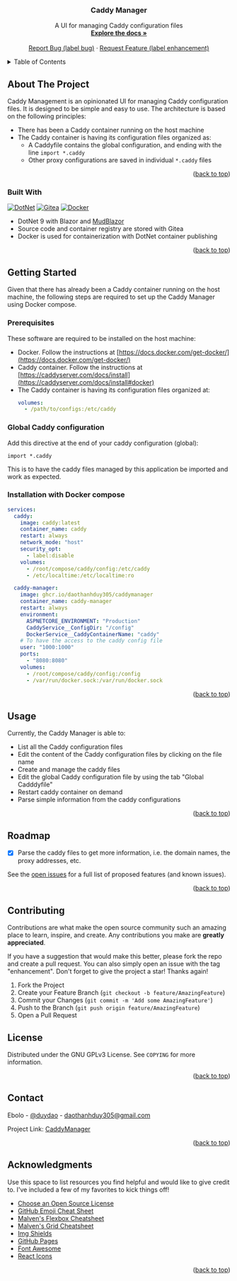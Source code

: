 <!-- Improved compatibility of back to top link: See: https://github.com/othneildrew/Best-README-Template/pull/73 -->
<a id="readme-top"></a>
<!--
*** Thanks for checking out the Best-README-Template. If you have a suggestion
*** that would make this better, please fork the repo and create a pull request
*** or simply open an issue with the tag "enhancement".
*** Don't forget to give the project a star!
*** Thanks again! Now go create something AMAZING! :D
-->



<!-- PROJECT SHIELDS -->
<!--
*** I'm using markdown "reference style" links for readability.
*** Reference links are enclosed in brackets [ ] instead of parentheses ( ).
*** See the bottom of this document for the declaration of the reference variables
*** for contributors-url, forks-url, etc. This is an optional, concise syntax you may use.
*** https://www.markdownguide.org/basic-syntax/#reference-style-links
-->



<!-- PROJECT LOGO -->
<br />
<div align="center">

[//]: # (  <a href="https://github.com/othneildrew/Best-README-Template">)

[//]: # (    <img src="images/logo.png" alt="Logo" width="80" height="80">)

[//]: # (  </a>)

<h3 align="center">Caddy Manager</h3>

  <p align="center">
    A UI for managing Caddy configuration files
    <br />
    <a href="https://github.com/daothanhduy305/CaddyManager/blob/main/README.md"><strong>Explore the docs »</strong></a>
    <br />
    <br />
    <a href="https://github.com/daothanhduy305/CaddyManager/issues/new">Report Bug (label bug)</a>
    &middot;
    <a href="https://github.com/daothanhduy305/CaddyManager/issues/new">Request Feature (label enhancement)</a>

[//]: # (    <a href="https://github.com/othneildrew/Best-README-Template">View Demo</a>)

[//]: # (    &middot;)

  </p>
</div>



<!-- TABLE OF CONTENTS -->
<details>
  <summary>Table of Contents</summary>
  <ol>
    <li>
      <a href="#about-the-project">About The Project</a>
      <ul>
        <li><a href="#built-with">Built With</a></li>
      </ul>
    </li>
    <li>
      <a href="#getting-started">Getting Started</a>
      <ul>
        <li><a href="#prerequisites">Prerequisites</a></li>
        <li><a href="#installation">Installation</a></li>
      </ul>
    </li>
    <li><a href="#usage">Usage</a></li>
    <li><a href="#roadmap">Roadmap</a></li>
    <li><a href="#contributing">Contributing</a></li>
    <li><a href="#license">License</a></li>
    <li><a href="#contact">Contact</a></li>
    <li><a href="#acknowledgments">Acknowledgments</a></li>
  </ol>
</details>



<!-- ABOUT THE PROJECT -->
## About The Project

[//]: # ([![Product Name Screen Shot][product-screenshot]]&#40;https://example.com&#41;)

Caddy Management is an opinionated UI for managing Caddy configuration files. It is designed to be simple and easy to use. The architecture is based on the following principles:
- There has been a Caddy container running on the host machine
- The Caddy container is having its configuration files organized as:
  - A Caddyfile contains the global configuration, and ending with the line `import *.caddy` 
  - Other proxy configurations are saved in individual `*.caddy` files

<p align="right">(<a href="#readme-top">back to top</a>)</p>



### Built With

[![DotNet][DotNet]][DotNet-url]
[![Gitea][Gitea]][Gitea-url]
[![Docker][Docker]][Docker-url]

* DotNet 9 with Blazor and [MudBlazor](https://mudblazor.com/)
* Source code and container registry are stored with Gitea
* Docker is used for containerization with DotNet container publishing

<p align="right">(<a href="#readme-top">back to top</a>)</p>



<!-- GETTING STARTED -->
## Getting Started

Given that there has already been a Caddy container running on the host machine, the following steps are required to set up the Caddy Manager using Docker compose.

### Prerequisites

These software are required to be installed on the host machine:
* Docker. Follow the instructions at [https://docs.docker.com/get-docker/](https://docs.docker.com/get-docker/)
* Caddy container. Follow the instructions at [https://caddyserver.com/docs/install](https://caddyserver.com/docs/install#docker)
* The Caddy container is having its configuration files organized at:
  ```yaml
  volumes:
    - /path/to/configs:/etc/caddy
  ```

### Global Caddy configuration

Add this directive at the end of your caddy configuration (global):

```
import *.caddy
```

This is to have the caddy files managed by this application be imported and work as expected.

### Installation with Docker compose

```yaml
services:
  caddy:
    image: caddy:latest
    container_name: caddy
    restart: always
    network_mode: "host"
    security_opt:
      - label:disable
    volumes:
      - /root/compose/caddy/config:/etc/caddy
      - /etc/localtime:/etc/localtime:ro

  caddy-manager:
    image: ghcr.io/daothanhduy305/caddymanager
    container_name: caddy-manager
    restart: always
    environment:
      ASPNETCORE_ENVIRONMENT: "Production"
      CaddyService__ConfigDir: "/config"
      DockerService__CaddyContainerName: "caddy"
    # To have the access to the caddy config file
    user: "1000:1000"
    ports:
      - "8080:8080"
    volumes:
      - /root/compose/caddy/config:/config
      - /var/run/docker.sock:/var/run/docker.sock
```

<p align="right">(<a href="#readme-top">back to top</a>)</p>



<!-- USAGE EXAMPLES -->
## Usage

Currently, the Caddy Manager is able to:
- List all the Caddy configuration files
- Edit the content of the Caddy configuration files by clicking on the file name
- Create and manage the caddy files
- Edit the global Caddy configuration file by using the tab "Global Cadddyfile"
- Restart caddy container on demand
- Parse simple information from the caddy configurations

<p align="right">(<a href="#readme-top">back to top</a>)</p>



<!-- ROADMAP -->
## Roadmap

- [x] Parse the caddy files to get more information, i.e. the domain names, the proxy addresses, etc.

See the [open issues](https://github.com/daothanhduy305/CaddyManager/issues) for a full list of proposed features (and known issues).

<p align="right">(<a href="#readme-top">back to top</a>)</p>



<!-- CONTRIBUTING -->
## Contributing

Contributions are what make the open source community such an amazing place to learn, inspire, and create. Any contributions you make are **greatly appreciated**.

If you have a suggestion that would make this better, please fork the repo and create a pull request. You can also simply open an issue with the tag "enhancement".
Don't forget to give the project a star! Thanks again!

1. Fork the Project
2. Create your Feature Branch (`git checkout -b feature/AmazingFeature`)
3. Commit your Changes (`git commit -m 'Add some AmazingFeature'`)
4. Push to the Branch (`git push origin feature/AmazingFeature`)
5. Open a Pull Request


<!-- LICENSE -->
## License

Distributed under the GNU GPLv3 License. See `COPYING` for more information.

<p align="right">(<a href="#readme-top">back to top</a>)</p>



<!-- CONTACT -->
## Contact

Ebolo - [@duydao](https://duydao.org) - daothanhduy305@gmail.com

Project Link: [CaddyManager](https://github.com/daothanhduy305/CaddyManager)

<p align="right">(<a href="#readme-top">back to top</a>)</p>



<!-- ACKNOWLEDGMENTS -->
## Acknowledgments

Use this space to list resources you find helpful and would like to give credit to. I've included a few of my favorites to kick things off!

* [Choose an Open Source License](https://choosealicense.com)
* [GitHub Emoji Cheat Sheet](https://www.webpagefx.com/tools/emoji-cheat-sheet)
* [Malven's Flexbox Cheatsheet](https://flexbox.malven.co/)
* [Malven's Grid Cheatsheet](https://grid.malven.co/)
* [Img Shields](https://shields.io)
* [GitHub Pages](https://pages.github.com)
* [Font Awesome](https://fontawesome.com)
* [React Icons](https://react-icons.github.io/react-icons/search)

<p align="right">(<a href="#readme-top">back to top</a>)</p>



<!-- MARKDOWN LINKS & IMAGES -->
<!-- https://www.markdownguide.org/basic-syntax/#reference-style-links -->
[contributors-shield]: https://img.shields.io/github/contributors/othneildrew/Best-README-Template.svg?style=for-the-badge
[contributors-url]: https://github.com/othneildrew/Best-README-Template/graphs/contributors
[forks-shield]: https://img.shields.io/github/forks/othneildrew/Best-README-Template.svg?style=for-the-badge
[forks-url]: https://github.com/othneildrew/Best-README-Template/network/members
[stars-shield]: https://img.shields.io/github/stars/othneildrew/Best-README-Template.svg?style=for-the-badge
[stars-url]: https://github.com/othneildrew/Best-README-Template/stargazers
[issues-shield]: https://img.shields.io/github/issues/othneildrew/Best-README-Template.svg?style=for-the-badge
[issues-url]: https://github.com/othneildrew/Best-README-Template/issues
[license-shield]: https://img.shields.io/github/license/othneildrew/Best-README-Template.svg?style=for-the-badge
[license-url]: https://github.com/othneildrew/Best-README-Template/blob/master/LICENSE.txt
[linkedin-shield]: https://img.shields.io/badge/-LinkedIn-black.svg?style=for-the-badge&logo=linkedin&colorB=555
[linkedin-url]: https://linkedin.com/in/othneildrew
[product-screenshot]: images/screenshot.png
[DotNet]: https://img.shields.io/badge/dotnet-563D7C?style=for-the-badge&logo=dotnet&logoColor=white
[DotNet-url]: https://dotnet.microsoft.com/en-us/
[Gitea]: https://img.shields.io/badge/Gitea-green?style=for-the-badge&logo=gitea&logoColor=white
[Gitea-url]: https://about.gitea.com/
[Docker]: https://img.shields.io/badge/Docker-blue?style=for-the-badge&logo=docker&logoColor=white
[Docker-url]: https://www.docker.com/